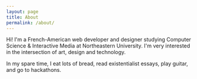 ```yaml
---
layout: page
title: About
permalink: /about/
---
```


Hi! I'm a French-American web developer and designer studying Computer Science & Interactive Media at Northeastern University. I'm very interested in the intersection of art, design and technology.

In my spare time, I eat lots of bread, read existentialist essays, play guitar, and go to hackathons.
